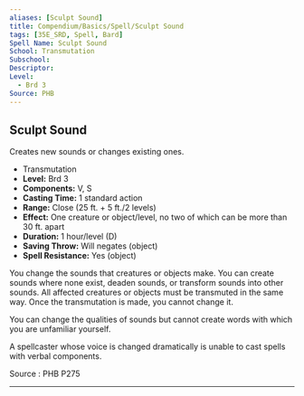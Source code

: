 ```yaml
---
aliases: [Sculpt Sound]
title: Compendium/Basics/Spell/Sculpt Sound
tags: [35E_SRD, Spell, Bard]
Spell Name: Sculpt Sound
School: Transmutation
Subschool: 
Descriptor: 
Level:
  - Brd 3
Source: PHB
---
```



## Sculpt Sound

Creates new sounds or changes existing ones.

*   Transmutation
*   **Level:** Brd 3
*   **Components:** V, S
*   **Casting Time:** 1 standard action
*   **Range:** Close (25 ft. + 5 ft./2 levels)
*   **Effect:** One creature or object/level, no two of which can be more than 30 ft. apart
*   **Duration:** 1 hour/level (D)
*   **Saving Throw:** Will negates (object)
*   **Spell Resistance:** Yes (object)

<p>You change the sounds that creatures or objects make. You can create sounds where none exist, deaden sounds, or transform sounds into other sounds. All affected creatures or objects must be transmuted in the same way. Once the transmutation is made, you cannot change it.</p><p>You can change the qualities of sounds but cannot create words with which you are unfamiliar yourself.</p><p>A spellcaster whose voice is changed dramatically is unable to cast spells with verbal components.</p>

Source : PHB P275

---
